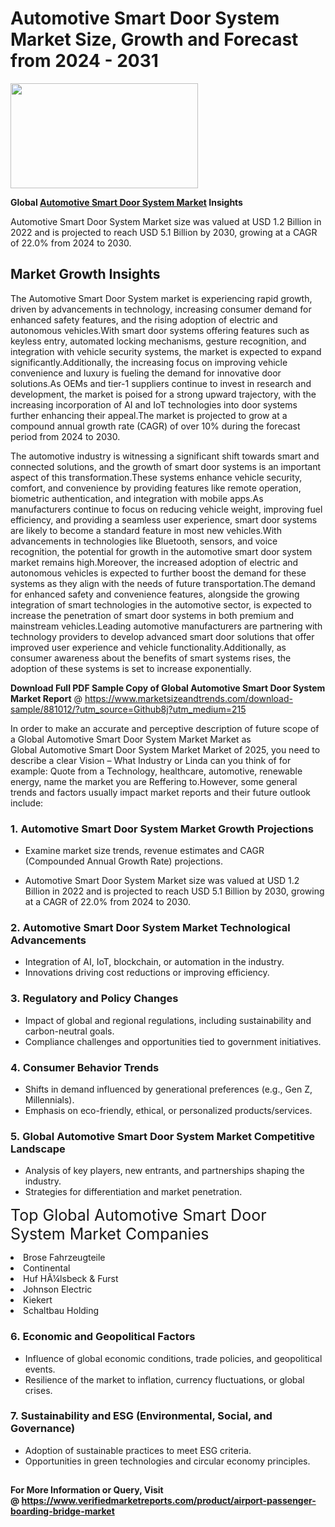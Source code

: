 <H1>Automotive Smart Door System Market Size, Growth and Forecast from 2024 - 2031</H1><img class="aligncenter size-medium wp-image-584254" src="https://thirdeyenews.in/wp-content/uploads/2024/09/Global-Market-Research-300x168.jpeg" alt="" width="300" height="168" /><p><strong>Global&nbsp;<a href="https://www.marketsizeandtrends.com/download-sample/881012/?utm_source=Github8j?utm_medium=215">Automotive Smart Door System Market</a> Insights</strong></p><p>Automotive Smart Door System Market size was valued at USD 1.2 Billion in 2022 and is projected to reach USD 5.1 Billion by 2030, growing at a CAGR of 22.0% from 2024 to 2030.</p><p><h2>Market Growth Insights</h2> <p>The Automotive Smart Door System market is experiencing rapid growth, driven by advancements in technology, increasing consumer demand for enhanced safety features, and the rising adoption of electric and autonomous vehicles.With smart door systems offering features such as keyless entry, automated locking mechanisms, gesture recognition, and integration with vehicle security systems, the market is expected to expand significantly.Additionally, the increasing focus on improving vehicle convenience and luxury is fueling the demand for innovative door solutions.As OEMs and tier-1 suppliers continue to invest in research and development, the market is poised for a strong upward trajectory, with the increasing incorporation of AI and IoT technologies into door systems further enhancing their appeal.The market is projected to grow at a compound annual growth rate (CAGR) of over 10% during the forecast period from 2024 to 2030.</p> <p>The automotive industry is witnessing a significant shift towards smart and connected solutions, and the growth of smart door systems is an important aspect of this transformation.These systems enhance vehicle security, comfort, and convenience by providing features like remote operation, biometric authentication, and integration with mobile apps.As manufacturers continue to focus on reducing vehicle weight, improving fuel efficiency, and providing a seamless user experience, smart door systems are likely to become a standard feature in most new vehicles.With advancements in technologies like Bluetooth, sensors, and voice recognition, the potential for growth in the automotive smart door system market remains high.Moreover, the increased adoption of electric and autonomous vehicles is expected to further boost the demand for these systems as they align with the needs of future transportation.The demand for enhanced safety and convenience features, alongside the growing integration of smart technologies in the automotive sector, is expected to increase the penetration of smart door systems in both premium and mainstream vehicles.Leading automotive manufacturers are partnering with technology providers to develop advanced smart door solutions that offer improved user experience and vehicle functionality.Additionally, as consumer awareness about the benefits of smart systems rises, the adoption of these systems is set to increase exponentially.<p><span class=""><strong>Download Full PDF Sample Copy of Global Automotive Smart Door System Market Report</strong> @ <a href="https://www.marketsizeandtrends.com/download-sample/881012/?utm_source=Github8j?utm_medium=215" target="_blank">https://www.marketsizeandtrends.com/download-sample/881012/?utm_source=Github8j?utm_medium=215</a></span></p><p>In order to make an accurate and perceptive description of future scope of a Global&nbsp;Automotive Smart Door System Market Market as Global&nbsp;Automotive Smart Door System Market Market of 2025, you need to describe a clear Vision &ndash; What Industry or Linda can you think of for example: Quote from a Technology, healthcare, automotive, renewable energy, name the market you are Reffering to.However, some general trends and factors usually impact market reports and their future outlook include:</p><h3>1.&nbsp;<strong>Automotive Smart Door System Market Growth Projections</strong></h3><ul><li>Examine market size trends, revenue estimates and CAGR (Compounded Annual Growth Rate) projections.</li><li><p>Automotive Smart Door System Market size was valued at USD 1.2 Billion in 2022 and is projected to reach USD 5.1 Billion by 2030, growing at a CAGR of 22.0% from 2024 to 2030.</p></li></ul><h3>2.&nbsp;<strong>Automotive Smart Door System Market Technological Advancements</strong></h3><ul><li>Integration of AI, IoT, blockchain, or automation in the industry.</li><li>Innovations driving cost reductions or improving efficiency.</li></ul><h3>3.&nbsp;<strong>Regulatory and Policy Changes</strong></h3><ul><li>Impact of global and regional regulations, including sustainability and carbon-neutral goals.</li><li>Compliance challenges and opportunities tied to government initiatives.</li></ul><h3>4.&nbsp;<strong>Consumer Behavior Trends</strong></h3><ul><li>Shifts in demand influenced by generational preferences (e.g., Gen Z, Millennials).</li><li>Emphasis on eco-friendly, ethical, or personalized products/services.</li></ul><h3>5.&nbsp;<strong>Global Automotive Smart Door System Market Competitive Landscape</strong></h3><ul><li>Analysis of key players, new entrants, and partnerships shaping the industry.</li><li>Strategies for differentiation and market penetration.</li></ul><p data-pm-slice="1 1 []"><span style="color: inherit; font-family: inherit; font-size: 25px;">Top Global Automotive Smart Door System Market Companies</span></p><div class="" data-test-id=""><p><li>Brose Fahrzeugteile</li><li> Continental</li><li> Huf HÃ¼lsbeck & Furst</li><li> Johnson Electric</li><li> Kiekert</li><li> Schaltbau Holding</li></p></div><h3>6.&nbsp;<strong>Economic and Geopolitical Factors</strong></h3><ul><li>Influence of global economic conditions, trade policies, and geopolitical events.</li><li>Resilience of the market to inflation, currency fluctuations, or global crises.</li></ul><h3>7.&nbsp;<strong>Sustainability and ESG (Environmental, Social, and Governance)</strong></h3><ul><li>Adoption of sustainable practices to meet ESG criteria.</li><li>Opportunities in green technologies and circular economy principles.</li></ul><h2><strong style="font-size: 14px;">For More Information or Query, Visit @&nbsp;</strong><a style="background-color: #ffffff; font-size: 14px;" href="https://www.marketsizeandtrends.com/report/automotive-smart-door-system-market/" target="_blank">https://www.verifiedmarketreports.com/product/airport-passenger-boarding-bridge-market</a></h2>